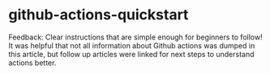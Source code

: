 # github-actions-quickstart
Feedback: Clear instructions that are simple enough for beginners to follow! It was helpful that not all information about Github actions was dumped in this article, but follow up articles were linked for next steps to understand actions better.
